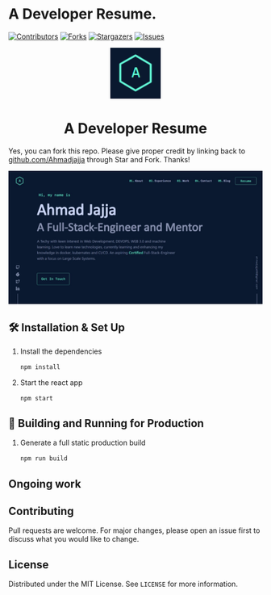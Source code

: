 # A Developer Resume.

[![Contributors][contributors-shield]][contributors-url]
[![Forks][forks-shield]][forks-url]
[![Stargazers][stars-shield]][stars-url]
[![Issues][issues-shield]][issues-url]

<div align="center">
  <img alt="Logo" src="./src/images/logo.png" width="100" />
</div>
<h1 align="center">
  A Developer Resume
</h1>

Yes, you can fork this repo. Please give proper credit by linking back to [github.com/Ahmadjajja](https://github.com/Ahmadjajja) through Star and Fork. Thanks!

![demo](./src/images/landingpage.jpg)

## 🛠 Installation & Set Up

1. Install the dependencies

   ```sh
   npm install
   ```

1. Start the react app

   ```sh
   npm start
   ```

## 🚀 Building and Running for Production

1. Generate a full static production build

   ```sh
   npm run build
   ```

## Ongoing work

## Contributing

Pull requests are welcome. For major changes, please open an issue first to discuss what you would like to change.

## License

Distributed under the MIT License. See `LICENSE` for more information.

[contributors-shield]: https://img.shields.io/github/contributors/Ahmadjajja/Developer-Resume.svg?style=for-the-badge
[contributors-url]: https://github.com/Ahmadjajja/Developer-Resume/graphs/contributors
[forks-shield]: https://img.shields.io/github/forks/Ahmadjajja/Developer-Resume.svg?style=for-the-badge
[forks-url]: https://github.com/Ahmadjajja/Developer-Resume/network/members
[stars-shield]: https://img.shields.io/github/stars/Ahmadjajja/Developer-Resume.svg?style=for-the-badge
[stars-url]: https://github.com/Ahmadjajja/Developer-Resume/stargazers
[issues-shield]: https://img.shields.io/github/issues/Ahmadjajja/Developer-Resume.svg?style=for-the-badge
[issues-url]: https://github.com/Ahmadjajja/Developer-Resume/issues
[license-shield]: https://img.shields.io/github/license/Ahmadjajja/Developer-Resume.svg?style=for-the-badge
[license-url]: https://github.com/Ahmadjajja/Developer-Resume/blob/master/LICENSE.txt
[linkedin-shield]: https://img.shields.io/badge/-LinkedIn-black.svg?style=for-the-badge&logo=linkedin&colorB=555
